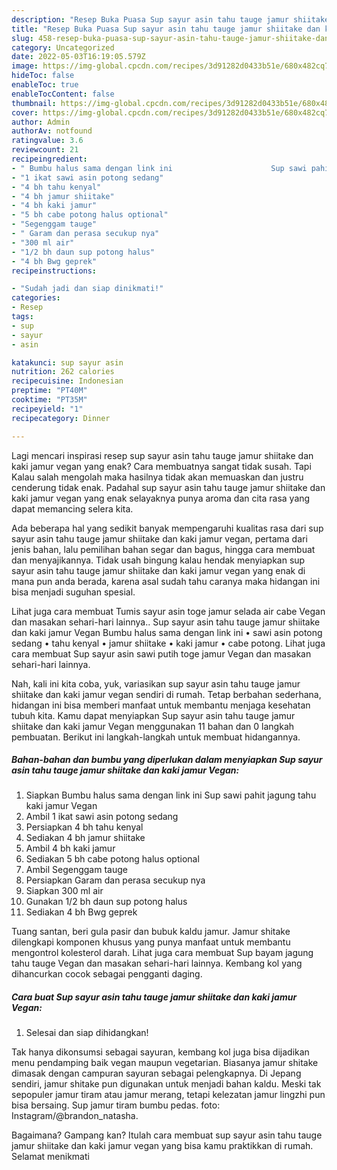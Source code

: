 ```yaml
---
description: "Resep Buka Puasa Sup sayur asin tahu tauge jamur shiitake dan kaki jamur VeganAnti Ribet"
title: "Resep Buka Puasa Sup sayur asin tahu tauge jamur shiitake dan kaki jamur VeganAnti Ribet"
slug: 458-resep-buka-puasa-sup-sayur-asin-tahu-tauge-jamur-shiitake-dan-kaki-jamur-vegananti-ribet
category: Uncategorized
date: 2022-05-03T16:19:05.579Z
image: https://img-global.cpcdn.com/recipes/3d91282d0433b51e/680x482cq70/sup-sayur-asin-tahu-tauge-jamur-shiitake-dan-kaki-jamur-vegan-foto-resep-utama.jpg
hideToc: false
enableToc: true
enableTocContent: false
thumbnail: https://img-global.cpcdn.com/recipes/3d91282d0433b51e/680x482cq70/sup-sayur-asin-tahu-tauge-jamur-shiitake-dan-kaki-jamur-vegan-foto-resep-utama.jpg
cover: https://img-global.cpcdn.com/recipes/3d91282d0433b51e/680x482cq70/sup-sayur-asin-tahu-tauge-jamur-shiitake-dan-kaki-jamur-vegan-foto-resep-utama.jpg
author: Admin
authorAv: notfound
ratingvalue: 3.6
reviewcount: 21
recipeingredient:
- " Bumbu halus sama dengan link ini                      Sup sawi pahit jagung tahu kaki jamur Vegan"
- "1 ikat sawi asin potong sedang"
- "4 bh tahu kenyal"
- "4 bh jamur shiitake"
- "4 bh kaki jamur"
- "5 bh cabe potong halus optional"
- "Segenggam tauge"
- " Garam dan perasa secukup nya"
- "300 ml air"
- "1/2 bh daun sup potong halus"
- "4 bh Bwg geprek"
recipeinstructions:

- "Sudah jadi dan siap dinikmati!"
categories:
- Resep
tags:
- sup
- sayur
- asin

katakunci: sup sayur asin 
nutrition: 262 calories
recipecuisine: Indonesian
preptime: "PT40M"
cooktime: "PT35M"
recipeyield: "1"
recipecategory: Dinner

---
```



Lagi mencari inspirasi resep sup sayur asin tahu tauge jamur shiitake dan kaki jamur vegan yang enak? Cara membuatnya sangat tidak susah. Tapi Kalau salah mengolah maka hasilnya tidak akan memuaskan dan justru cenderung tidak enak. Padahal sup sayur asin tahu tauge jamur shiitake dan kaki jamur vegan yang enak selayaknya punya aroma dan cita rasa yang dapat memancing selera kita.


Ada beberapa hal yang sedikit banyak mempengaruhi kualitas rasa dari sup sayur asin tahu tauge jamur shiitake dan kaki jamur vegan, pertama dari jenis bahan, lalu pemilihan bahan segar dan bagus, hingga cara membuat dan menyajikannya. Tidak usah bingung kalau hendak menyiapkan sup sayur asin tahu tauge jamur shiitake dan kaki jamur vegan yang enak di mana pun anda berada, karena asal sudah tahu caranya maka hidangan ini bisa menjadi suguhan spesial.

Lihat juga cara membuat Tumis sayur asin toge jamur selada air cabe Vegan dan masakan sehari-hari lainnya.. Sup sayur asin tahu tauge jamur shiitake dan kaki jamur Vegan Bumbu halus sama dengan link ini • sawi asin potong sedang • tahu kenyal • jamur shiitake • kaki jamur • cabe potong. Lihat juga cara membuat Sup sayur asin sawi putih toge jamur Vegan dan masakan sehari-hari lainnya.


Nah, kali ini kita coba, yuk, variasikan sup sayur asin tahu tauge jamur shiitake dan kaki jamur vegan sendiri di rumah. Tetap berbahan sederhana, hidangan ini bisa memberi manfaat untuk membantu menjaga kesehatan tubuh kita. Kamu dapat menyiapkan Sup sayur asin tahu tauge jamur shiitake dan kaki jamur Vegan menggunakan 11 bahan dan 0 langkah pembuatan. Berikut ini langkah-langkah untuk membuat hidangannya.

<!--inarticleads1-->

##### Bahan-bahan dan bumbu yang diperlukan dalam menyiapkan Sup sayur asin tahu tauge jamur shiitake dan kaki jamur Vegan:

1. Siapkan  Bumbu halus sama dengan link ini                      Sup sawi pahit jagung tahu kaki jamur Vegan
1. Ambil 1 ikat sawi asin potong sedang
1. Persiapkan 4 bh tahu kenyal
1. Sediakan 4 bh jamur shiitake
1. Ambil 4 bh kaki jamur
1. Sediakan 5 bh cabe potong halus optional
1. Ambil Segenggam tauge
1. Persiapkan  Garam dan perasa secukup nya
1. Siapkan 300 ml air
1. Gunakan 1/2 bh daun sup potong halus
1. Sediakan 4 bh Bwg geprek


Tuang santan, beri gula pasir dan bubuk kaldu jamur. Jamur shitake dilengkapi komponen khusus yang punya manfaat untuk membantu mengontrol kolesterol darah. Lihat juga cara membuat Sup bayam jagung tahu tauge Vegan dan masakan sehari-hari lainnya. Kembang kol yang dihancurkan cocok sebagai pengganti daging. 

<!--inarticleads2-->

##### Cara buat Sup sayur asin tahu tauge jamur shiitake dan kaki jamur Vegan:


1. Selesai dan siap dihidangkan!

Tak hanya dikonsumsi sebagai sayuran, kembang kol juga bisa dijadikan menu pendamping baik vegan maupun vegetarian. Biasanya jamur shitake dimasak dengan campuran sayuran sebagai pelengkapnya. Di Jepang sendiri, jamur shitake pun digunakan untuk menjadi bahan kaldu. Meski tak sepopuler jamur tiram atau jamur merang, tetapi kelezatan jamur lingzhi pun bisa bersaing. Sup jamur tiram bumbu pedas. foto: Instagram/@brandon_natasha. 

Bagaimana? Gampang kan? Itulah cara membuat sup sayur asin tahu tauge jamur shiitake dan kaki jamur vegan yang bisa kamu praktikkan di rumah. Selamat menikmati

